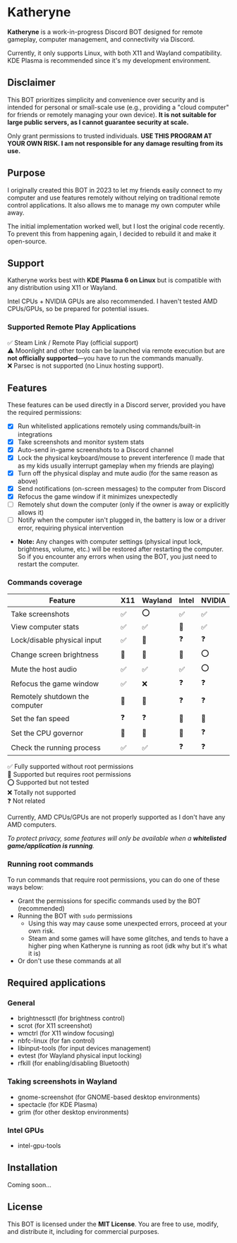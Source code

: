 # Katheryne

**Katheryne** is a work-in-progress Discord BOT designed for remote gameplay, computer management, and connectivity via Discord.

Currently, it only supports Linux, with both X11 and Wayland compatibility. KDE Plasma is recommended since it's my development environment.

## Disclaimer

This BOT prioritizes simplicity and convenience over security and is intended for personal or small-scale use (e.g., providing a "cloud computer" for friends or remotely managing your own device). **It is not suitable for large public servers, as I cannot guarantee security at scale.**

Only grant permissions to trusted individuals. **USE THIS PROGRAM AT YOUR OWN RISK. I am not responsible for any damage resulting from its use.**

## Purpose

I originally created this BOT in 2023 to let my friends easily connect to my computer and use features remotely without relying on traditional remote control applications. It also allows me to manage my own computer while away.

The initial implementation worked well, but I lost the original code recently. To prevent this from happening again, I decided to rebuild it and make it open-source.

## Support

Katheryne works best with **KDE Plasma 6 on Linux** but is compatible with any distribution using X11 or Wayland.

Intel CPUs + NVIDIA GPUs are also recommended. I haven't tested AMD CPUs/GPUs, so be prepared for potential issues.

### Supported Remote Play Applications

✅ Steam Link / Remote Play (official support)<br>
⚠️ Moonlight and other tools can be launched via remote execution but are **not officially supported**—you have to run the commands manually.<br>
❌ Parsec is not supported (no Linux hosting support).

## Features

These features can be used directly in a Discord server, provided you have the required permissions:

- [X] Run whitelisted applications remotely using commands/built-in integrations
- [X] Take screenshots and monitor system stats
- [X] Auto-send in-game screenshots to a Discord channel
- [X] Lock the physical keyboard/mouse to prevent interference (I made that as my kids usually interrupt gameplay when my friends are playing)
- [X] Turn off the physical display and mute audio (for the same reason as above)
- [X] Send notifications (on-screen messages) to the computer from Discord
- [X] Refocus the game window if it minimizes unexpectedly
- [ ] Remotely shut down the computer (only if the owner is away or explicitly allows it)
- [ ] Notify when the computer isn't plugged in, the battery is low or a driver error, requiring physical intervention

* **Note:** Any changes with computer settings (physical input lock, brightness, volume, etc.) will be restored after restarting the computer. So if you encounter any errors when using the BOT, you just need to restart the computer.

### Commands coverage

| Feature | X11 | Wayland | Intel | NVIDIA |
| --- | --- | --- | --- | --- |
| Take screenshots | ✅ | ⭕ | ✅ | ✅ |
| View computer stats | ✅ | ✅ | 🔴| ✅ |
| Lock/disable physical input | ✅ | 🔴 | ❓ | ❓ |
| Change screen brightness | 🔴 | 🔴 | 🔴 | ⭕ |
| Mute the host audio | ✅ | ✅ | ✅ | ⭕ |
| Refocus the game window | ✅ | ❌ | ❓ | ❓ |
| Remotely shutdown the computer | 🔴 | 🔴 | ❓ | ❓ |
| Set the fan speed | ❓ | ❓ | 🔴 | 🔴 |
| Set the CPU governor | 🔴 | 🔴 | 🔴 | ❓ |
| Check the running process | ✅ | ✅ | ❓ | ❓ |

✅ Fully supported without root permissions<br>
🔴 Supported but requires root permissions<br>
⭕ Supported but not tested<br>
❌ Totally not supported<br>
❓ Not related

Currently, AMD CPUs/GPUs are not properly supported as I don't have any AMD computers.

*To protect privacy, some features will only be available when a **whitelisted game/application is running**.*

### Running root commands

To run commands that require root permissions, you can do one of these ways below:

* Grant the permissions for specific commands used by the BOT (recommended)
* Running the BOT with `sudo` permissions
    * Using this way may cause some unexpected errors, proceed at your own risk.
    * Steam and some games will have some glitches, and tends to have a higher ping when Katheryne is running as root (idk why but it's what it is)
* Or don't use these commands at all

## Required applications

### General

* brightnessctl (for brightness control)
* scrot (for X11 screenshot)
* wmctrl (for X11 window focusing)
* nbfc-linux (for fan control)
* libinput-tools (for input devices management)
* evtest (for Wayland physical input locking)
* rfkill (for enabling/disabling Bluetooth)

### Taking screenshots in Wayland

* gnome-screenshot (for GNOME-based desktop environments)
* spectacle (for KDE Plasma)
* grim (for other desktop environments)

### Intel GPUs

* intel-gpu-tools

## Installation

Coming soon...

## License

This BOT is licensed under the **MIT License**. You are free to use, modify, and distribute it, including for commercial purposes.
